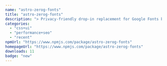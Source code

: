 ```yaml
---
name: "astro-zerog-fonts"
title: "astro-zerog-fonts"
description: "> Privacy-friendly drop-in replacement for Google Fonts by Bunny CDN"
categories:
  - "css+ui"
  - "performance+seo"
  - "recent"
npmUrl: "https://www.npmjs.com/package/astro-zerog-fonts"
homepageUrl: "https://www.npmjs.com/package/astro-zerog-fonts"
downloads: 11
badge: "new"
---
```

